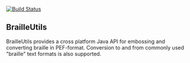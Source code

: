 [![Build Status](https://travis-ci.org/brailleapps/braille-utils-cli.svg?branch=master)](https://travis-ci.org/brailleapps/braille-utils-cli)

## BrailleUtils ##
BrailleUtils provides a cross platform Java API for embossing and converting braille in PEF-format. Conversion to and from commonly used "braille" text formats is also supported.
